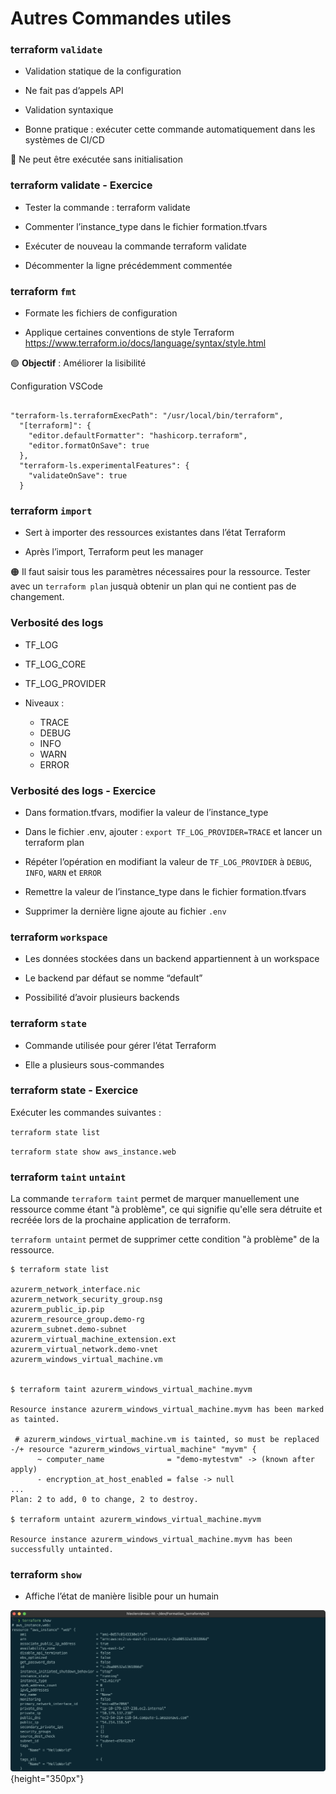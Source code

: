 

# Autres Commandes utiles

### terraform `validate`

- Validation statique de la configuration

- Ne fait pas d’appels API

- Validation syntaxique

- Bonne pratique : exécuter cette commande automatiquement dans les systèmes de CI/CD

🔴 Ne peut être exécutée sans initialisation


### terraform validate - Exercice

- Tester la commande :  terraform validate

- Commenter l’instance_type dans le fichier formation.tfvars

- Exécuter de nouveau la commande terraform validate

- Décommenter la ligne précédemment commentée 


### terraform `fmt`


- Formate les fichiers de configuration

- Applique certaines conventions de style Terraform https://www.terraform.io/docs/language/syntax/style.html 


🟢  **Objectif** : Améliorer la lisibilité 


Configuration VSCode 

~~~~~~~~~~~~~~~~~~~~~~~~~~~~~~~~~~~~~~~~~~ {.json}

"terraform-ls.terraformExecPath": "/usr/local/bin/terraform",
  "[terraform]": {
    "editor.defaultFormatter": "hashicorp.terraform",
    "editor.formatOnSave": true
  },
  "terraform-ls.experimentalFeatures": {
    "validateOnSave": true
  }

~~~~~~~~~~~~~~~~~~~~~~~~~~~~~~~~~~~~~~~~~~


### terraform `import`

- Sert à importer des ressources existantes dans l’état Terraform

- Après l’import, Terraform peut les manager

🟠 Il faut saisir tous les paramètres nécessaires pour la ressource. Tester avec un `terraform plan` jusquà obtenir un plan qui ne contient pas de changement.


### Verbosité des logs


- TF_LOG

- TF_LOG_CORE

- TF_LOG_PROVIDER

- Niveaux :
    - TRACE
    - DEBUG
    - INFO
    - WARN
    - ERROR


### Verbosité des logs - Exercice

- Dans formation.tfvars, modifier la valeur de l’instance_type

- Dans le fichier .env, ajouter :  `export TF_LOG_PROVIDER=TRACE` et lancer un terraform plan

- Répéter l’opération en modifiant la valeur de `TF_LOG_PROVIDER` à `DEBUG`, `INFO`, `WARN` et `ERROR`

- Remettre la valeur de l’instance_type dans le fichier formation.tfvars

- Supprimer la dernière ligne ajoute au fichier `.env`



### terraform `workspace`

- Les données stockées dans un backend appartiennent à un workspace

- Le backend par défaut se nomme “default”

- Possibilité d’avoir plusieurs backends 


### terraform `state`

- Commande utilisée pour gérer l’état Terraform

- Elle a plusieurs sous-commandes


### terraform state - Exercice

Exécuter les commandes suivantes :

`terraform state list`

`terraform state show aws_instance.web`


### terraform `taint` `untaint`

La commande `terraform taint` permet de marquer manuellement une ressource comme étant "à problème", ce qui signifie qu'elle sera détruite et recréée lors de la prochaine application de terraform. 

`terraform untaint` permet de supprimer cette condition "à problème" de la ressource.


~~~~~~~~~~~~~~~~~~~~~~~~~~~~~~~~~~~~~~~~~~ {.zsh}
$ terraform state list

azurerm_network_interface.nic
azurerm_network_security_group.nsg
azurerm_public_ip.pip
azurerm_resource_group.demo-rg
azurerm_subnet.demo-subnet
azurerm_virtual_machine_extension.ext
azurerm_virtual_network.demo-vnet
azurerm_windows_virtual_machine.vm


$ terraform taint azurerm_windows_virtual_machine.myvm

Resource instance azurerm_windows_virtual_machine.myvm has been marked as tainted.

 # azurerm_windows_virtual_machine.vm is tainted, so must be replaced
-/+ resource "azurerm_windows_virtual_machine" "myvm" {
      ~ computer_name              = "demo-mytestvm" -> (known after apply)
      - encryption_at_host_enabled = false -> null
...
Plan: 2 to add, 0 to change, 2 to destroy.

$ terraform untaint azurerm_windows_virtual_machine.myvm

Resource instance azurerm_windows_virtual_machine.myvm has been successfully untainted.

~~~~~~~~~~~~~~~~~~~~~~~~~~~~~~~~~~~~~~~~~~


### terraform `show`

- Affiche l’état de manière lisible pour un humain

![](images/terraform/terraform-show.png){height="350px"}


